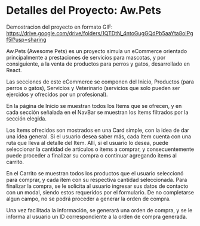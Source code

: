 # Detalles del Proyecto: Aw.Pets


Demostracion del proyecto en formato GIF: https://drive.google.com/drive/folders/1QTDtN_4ntoGugGQdPb5aaYta8oIPgf5I?usp=sharing


Aw.Pets (Awesome Pets) es un proyecto simula un eCommerce orientado principalmente a prestaciones de servicios para mascotas, y por consiguiente, a la venta de productos para perros y gatos, desarrollado en React.

Las secciones de este eCommerce se componen del Inicio, Productos (para perros o gatos), Servicios y Veterinario (servicios que solo pueden ser ejercidos y ofrecidos por un profesional).

En la página de Inicio se muestran todos los Items que se ofrecen, y en cada sección señalada en el NavBar se muestran los Items filtrados por la sección elegida.

Los Items ofrecidos son mostrados en una Card simple, con la idea de dar una idea general. Si el usuario desea saber más, cada Item cuenta con una ruta que lleva al detalle del Item. Allí, si el usuario lo desea, puede seleccionar la cantidad de articulos o items a comprar, y consecuentemente puede proceder a finalizar su compra o continuar agregando items al carrito.

En el Carrito se muestran todos los productos que el usuario seleccionó para comprar, y cada item con su respectiva cantidad seleccionada.
Para finalizar la compra, se le solicita al usuario ingresar sus datos de contacto con un modal, siendo estos requeridos por el formulario. De no completarse algun campo, no se podrá proceder a generar la orden de compra.

Una vez facilitada la información, se generará una orden de compra, y se le informa al usuario un ID correspondiente a la orden de compra generada.
